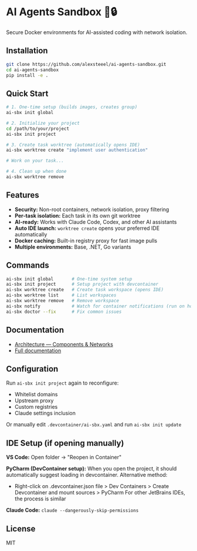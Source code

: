 # AI Agents Sandbox 🤖🔒

Secure Docker environments for AI-assisted coding with network isolation.

## Installation

```bash
git clone https://github.com/alexsteeel/ai-agents-sandbox.git
cd ai-agents-sandbox
pip install -e .
```

## Quick Start

```bash
# 1. One-time setup (builds images, creates group)
ai-sbx init global

# 2. Initialize your project
cd /path/to/your/project
ai-sbx init project

# 3. Create task worktree (automatically opens IDE)
ai-sbx worktree create "implement user authentication"

# Work on your task...

# 4. Clean up when done
ai-sbx worktree remove
```

## Features

- **Security:** Non-root containers, network isolation, proxy filtering
- **Per-task isolation:** Each task in its own git worktree
- **AI-ready:** Works with Claude Code, Codex, and other AI assistants
- **Auto IDE launch:** `worktree create` opens your preferred IDE automatically
- **Docker caching:** Built-in registry proxy for fast image pulls
- **Multiple environments:** Base, .NET, Go variants

## Commands

```bash
ai-sbx init global       # One-time system setup
ai-sbx init project      # Setup project with devcontainer
ai-sbx worktree create   # Create task workspace (opens IDE)
ai-sbx worktree list     # List workspaces
ai-sbx worktree remove   # Remove workspace
ai-sbx notify            # Watch for container notifications (run on host)
ai-sbx doctor --fix      # Fix common issues
```

## Documentation

- [Architecture — Components & Networks](docs/ARCHITECTURE.md)
- [Full documentation](docs/)

## Configuration

Run `ai-sbx init project` again to reconfigure:
- Whitelist domains
- Upstream proxy
- Custom registries
- Claude settings inclusion

Or manually edit `.devcontainer/ai-sbx.yaml` and run `ai-sbx init update`

## IDE Setup (if opening manually)

**VS Code:** Open folder → "Reopen in Container"

**PyCharm (DevContainer setup):**
When you open the project, it should automatically suggest loading in devcontainer. Alternative method:
- Right-click on .devcontainer.json file > Dev Containers > Create Devcontainer and mount sources > PyCharm
For other JetBrains IDEs, the process is similar

**Claude Code:** `claude --dangerously-skip-permissions`

## License

MIT